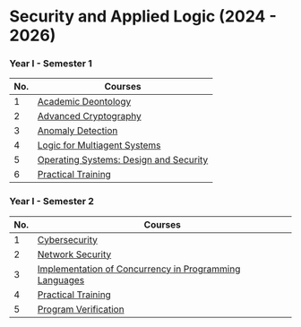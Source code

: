 # Security and Applied Logic (2024 - 2026)

### Year I - Semester 1
| No.  | Courses |
| ------------- | ------------- |
| 1  | [Academic Deontology](Year%20I/Semester%201/academic-deontology/)  |
| 2  | [Advanced Cryptography](Year%20I/Semester%201/advanced-cryptography/)  |
| 3  | [Anomaly Detection](Year%20I/Semester%201/anomaly-detection/)  |
| 4  | [Logic for Multiagent Systems](Year%20I/Semester%201/logic-for-multiagent-systems/)  |
| 5  | [Operating Systems: Design and Security](Year%20I/Semester%201/operating-systems-design-and-security/)  |
| 6  | [Practical Training](Year%20I/Semester%201/practical-training/)  |

### Year I - Semester 2
| No.  | Courses |
| ------------- | ------------- |
| 1  | [Cybersecurity](Year%20I/Semester%202/cybersecurity/)  |
| 2  | [Network Security](Year%20I/Semester%202/network-security/)  |
| 3  | [Implementation of Concurrency in Programming Languages](Year%20I/Semester%202/implementarea-concurentei-in-limbajele-de-programare/)  |
| 4  | [Practical Training](Year%20I/Semester%202/practical-training/)  |
| 5  | [Program Verification](Year%20I/Semester%202/program-verification/)  |
